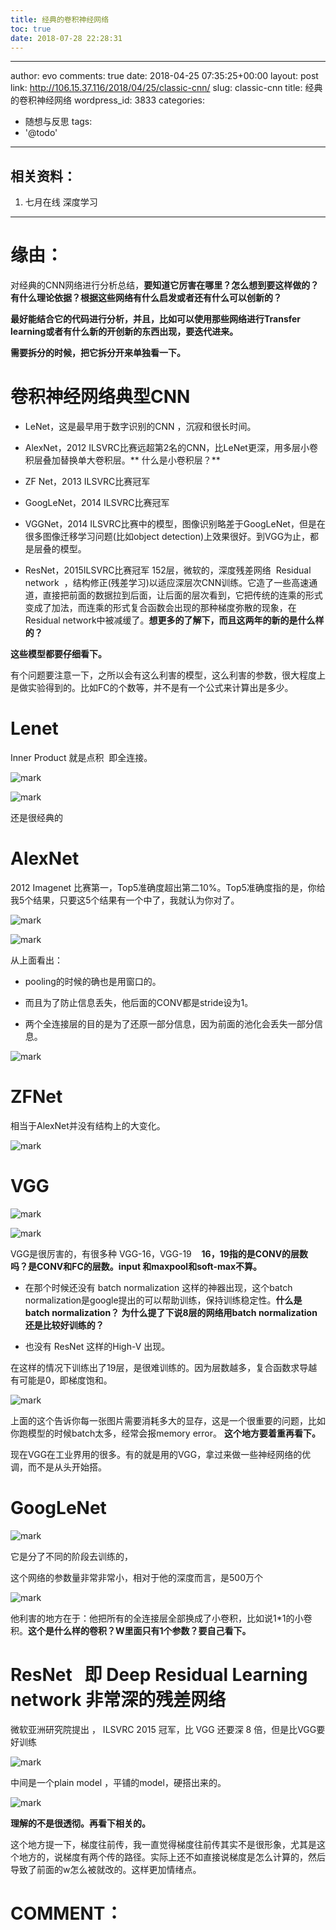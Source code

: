```yaml
---
title: 经典的卷积神经网络
toc: true
date: 2018-07-28 22:28:31
---
```

---
author: evo
comments: true
date: 2018-04-25 07:35:25+00:00
layout: post
link: http://106.15.37.116/2018/04/25/classic-cnn/
slug: classic-cnn
title: 经典的卷积神经网络
wordpress_id: 3833
categories:
- 随想与反思
tags:
- '@todo'
---

<!-- more -->


## 相关资料：






  1. 七月在线 深度学习


********************************************************************************


# 缘由：


对经典的CNN网络进行分析总结，**要知道它厉害在哪里？怎么想到要这样做的？有什么理论依据？根据这些网络有什么启发或者还有什么可以创新的？**

**最好能结合它的代码进行分析，并且，比如可以使用那些网络进行Transfer learning或者有什么新的开创新的东西出现，要迭代进来。**

**需要拆分的时候，把它拆分开来单独看一下。**




#




# 卷积神经网络典型CNN






  * LeNet，这是最早用于数字识别的CNN ，沉寂和很长时间。


  * AlexNet，2012 ILSVRC比赛远超第2名的CNN，比LeNet更深，用多层小卷积层叠加替换单大卷积层。** 什么是小卷积层？**


  * ZF Net，2013 ILSVRC比赛冠军


  * GoogLeNet，2014 ILSVRC比赛冠军


  * VGGNet，2014 ILSVRC比赛中的模型，图像识别略差于GoogLeNet，但是在很多图像迁移学习问题(比如object detection)上效果很好。到VGG为止，都是层叠的模型。


  * ResNet，2015ILSVRC比赛冠军 152层，微软的，深度残差网络  Residual network  ，结构修正(残差学习)以适应深层次CNN训练。它造了一些高速通道，直接把前面的数据拉到后面，让后面的层次看到，它把传统的连乘的形式变成了加法，而连乘的形式复合函数会出现的那种梯度弥散的现象，在Residual network中被减缓了。**想更多的了解下，而且这两年的新的是什么样的？**


**这些模型都要仔细看下。**

有个问题要注意一下，之所以会有这么利害的模型，这么利害的参数，很大程度上是做实验得到的。比如FC的个数等，并不是有一个公式来计算出是多少。


# Lenet


Inner Product 就是点积  即全连接。


![mark](http://pacdb2bfr.bkt.clouddn.com/blog/image/180728/4JfEBm0mbc.png?imageslim)



![mark](http://pacdb2bfr.bkt.clouddn.com/blog/image/180728/0jdbg8DBaA.png?imageslim)

还是很经典的


# AlexNet


2012 Imagenet 比赛第一，Top5准确度超出第二10%。Top5准确度指的是，你给我5个结果，只要这5个结果有一个中了，我就认为你对了。


![mark](http://pacdb2bfr.bkt.clouddn.com/blog/image/180728/gb00DDI0mD.png?imageslim)

![mark](http://pacdb2bfr.bkt.clouddn.com/blog/image/180728/IKeLaJ4bHa.png?imageslim)

从上面看出：




  * pooling的时候的确也是用窗口的。


  * 而且为了防止信息丢失，他后面的CONV都是stride设为1。


  * 两个全连接层的目的是为了还原一部分信息，因为前面的池化会丢失一部分信息。





![mark](http://pacdb2bfr.bkt.clouddn.com/blog/image/180728/e2hE4fkj5j.png?imageslim)




# ZFNet


相当于AlexNet并没有结构上的大变化。


![mark](http://pacdb2bfr.bkt.clouddn.com/blog/image/180728/JCfaD3AF3L.png?imageslim)

# VGG



![mark](http://pacdb2bfr.bkt.clouddn.com/blog/image/180728/gLAA86Ii4f.png?imageslim)

![mark](http://pacdb2bfr.bkt.clouddn.com/blog/image/180728/immc7hHGkG.png?imageslim)

VGG是很厉害的，有很多种 VGG-16，VGG-19    **16，19指的是CONV的层数吗？是CONV和FC的层数。input 和maxpool和soft-max不算。**




  * 在那个时候还没有 batch normalization 这样的神器出现，这个batch normalization是google提出的可以帮助训练，保持训练稳定性。**什么是batch normalization？ 为什么提了下说8层的网络用batch normalization还是比较好训练的？**


  * 也没有 ResNet 这样的High-V 出现。


在这样的情况下训练出了19层，是很难训练的。因为层数越多，复合函数求导越有可能是0，即梯度饱和。

![mark](http://pacdb2bfr.bkt.clouddn.com/blog/image/180728/gHK51IB9d8.png?imageslim)

上面的这个告诉你每一张图片需要消耗多大的显存，这是一个很重要的问题，比如你跑模型的时候batch太多，经常会报memory error。 **这个地方要着重再看下。**

现在VGG在工业界用的很多。有的就是用的VGG，拿过来做一些神经网络的优调，而不是从头开始搭。




# GoogLeNet


![mark](http://pacdb2bfr.bkt.clouddn.com/blog/image/180728/D1FD775i3B.png?imageslim)

它是分了不同的阶段去训练的，

这个网络的参数量非常非常小，相对于他的深度而言，是500万个


![mark](http://pacdb2bfr.bkt.clouddn.com/blog/image/180728/cJe8HEfkij.png?imageslim)

他利害的地方在于：他把所有的全连接层全部换成了小卷积，比如说1*1的小卷积。**这个是什么样的卷积？W里面只有1个参数？要自己看下。**




# ResNet   即 Deep Residual Learning network 非常深的残差网络


微软亚洲研究院提出 ， ILSVRC 2015 冠军，比 VGG 还要深 8 倍，但是比VGG要好训练


![mark](http://pacdb2bfr.bkt.clouddn.com/blog/image/180728/1Eejb11Lg0.png?imageslim)

中间是一个plain model ，平铺的model，硬搭出来的。


![mark](http://pacdb2bfr.bkt.clouddn.com/blog/image/180728/53Dd1GKJ7l.png?imageslim)

**理解的不是很透彻。再看下相关的。**

这个地方提一下，梯度往前传，我一直觉得梯度往前传其实不是很形象，尤其是这个地方的，说梯度有两个传的路径。实际上还不如直接说梯度是怎么计算的，然后导致了前面的w怎么被就改的。这样更加情绪点。


##





# COMMENT：
